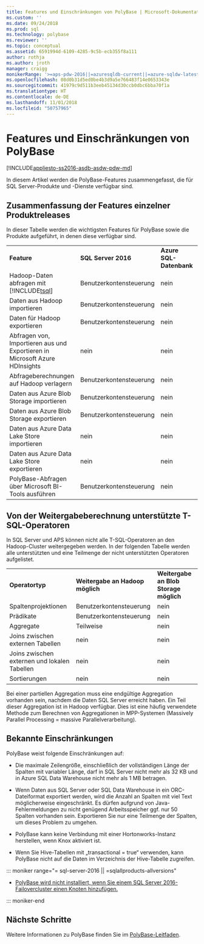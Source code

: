 ```yaml
---
title: Features und Einschränkungen von PolyBase | Microsoft-Dokumentation
ms.custom: ''
ms.date: 09/24/2018
ms.prod: sql
ms.technology: polybase
ms.reviewer: ''
ms.topic: conceptual
ms.assetid: 6591994d-6109-4285-9c5b-ecb355f8a111
author: rothja
ms.author: jroth
manager: craigg
monikerRange: '>=aps-pdw-2016||=azuresqldb-current||=azure-sqldw-latest||>=sql-server-2016||=sqlallproducts-allversions||>=sql-server-linux-2017||=azuresqldb-mi-current'
ms.openlocfilehash: 08d0b31d5ed0be4b3d9a5e766483f14e0653343e
ms.sourcegitcommit: 41979c9d511b3eeb45134d30ccb0dbc6bba70f1a
ms.translationtype: HT
ms.contentlocale: de-DE
ms.lasthandoff: 11/01/2018
ms.locfileid: "50757965"
---
```

# <a name="polybase-features-and-limitations"></a>Features und Einschränkungen von PolyBase

[!INCLUDE[appliesto-ss2016-asdb-asdw-pdw-md](../../includes/tsql-appliesto-ss2016-all-md.md)]

In diesem Artikel werden die PolyBase-Features zusammengefasst, die für SQL Server-Produkte und -Dienste verfügbar sind.  
  
## <a name="feature-summary-for-product-releases"></a>Zusammenfassung der Features einzelner Produktreleases

In dieser Tabelle werden die wichtigsten Features für PolyBase sowie die Produkte aufgeführt, in denen diese verfügbar sind.  
  
||||||
|-|-|-|-|-|   
|**Feature**|**SQL Server 2016**|**Azure SQL-Datenbank**|**Azure SQL Data Warehouse**|**Parallel Data Warehouse**| 
|Hadoop-Daten abfragen mit [!INCLUDE[tsql](../../includes/tsql-md.md)]|Benutzerkontensteuerung|nein|nein|Benutzerkontensteuerung|
|Daten aus Hadoop importieren|Benutzerkontensteuerung|nein|nein|Benutzerkontensteuerung|
|Daten für Hadoop exportieren  |Benutzerkontensteuerung|nein|nein| Benutzerkontensteuerung|
|Abfragen von, Importieren aus und Exportieren in Microsoft Azure HDInsights |nein|nein|nein|nein
|Abfrageberechnungen auf Hadoop verlagern|Benutzerkontensteuerung|nein|nein|Benutzerkontensteuerung|  
|Daten aus Azure Blob Storage importieren|Benutzerkontensteuerung|nein|Benutzerkontensteuerung|Benutzerkontensteuerung| 
|Daten aus Azure Blob Storage exportieren|Benutzerkontensteuerung|nein|Benutzerkontensteuerung|Benutzerkontensteuerung|  
|Daten aus Azure Data Lake Store importieren|nein|nein|Benutzerkontensteuerung|nein|    
|Daten aus Azure Data Lake Store exportieren|nein|nein|Benutzerkontensteuerung|nein|
|PolyBase-Abfragen über Microsoft BI-Tools ausführen|Benutzerkontensteuerung|nein|Benutzerkontensteuerung|Benutzerkontensteuerung|   

## <a name="pushdown-computation-supported-by-t-sql-operators"></a>Von der Weitergabeberechnung unterstützte T-SQL-Operatoren

In SQL Server und APS können nicht alle T-SQL-Operatoren an den Hadoop-Cluster weitergegeben werden. In der folgenden Tabelle werden alle unterstützten und eine Teilmenge der nicht unterstützten Operatoren aufgelistet. 

||||
|-|-|-| 
|**Operatortyp**|**Weitergabe an Hadoop möglich**|**Weitergabe an Blob Storage möglich**|
|Spaltenprojektionen|Benutzerkontensteuerung|nein|
|Prädikate|Benutzerkontensteuerung|nein|
|Aggregate|Teilweise|nein|
|Joins zwischen externen Tabellen|nein|nein|
|Joins zwischen externen und lokalen Tabellen|nein|nein|
|Sortierungen|nein|nein|

Bei einer partiellen Aggregation muss eine endgültige Aggregation vorhanden sein, nachdem die Daten SQL Server erreicht haben. Ein Teil dieser Aggregation ist in Hadoop verfügbar. Dies ist eine häufig verwendete Methode zum Berechnen von Aggregationen in MPP-Systemen (Massively Parallel Processing = massive Parallelverarbeitung).  

## <a name="known-limitations"></a>Bekannte Einschränkungen

PolyBase weist folgende Einschränkungen auf:

- Die maximale Zeilengröße, einschließlich der vollständigen Länge der Spalten mit variabler Länge, darf in SQL Server nicht mehr als 32 KB und in Azure SQL Data Warehouse nicht mehr als 1 MB betragen.

- Wenn Daten aus SQL Server oder SQL Data Warehouse in ein ORC-Dateiformat exportiert werden, wird die Anzahl an Spalten mit viel Text möglicherweise eingeschränkt. Es dürfen aufgrund von Java-Fehlermeldungen zu nicht genügend Arbeitsspeicher ggf. nur 50 Spalten vorhanden sein. Exportieren Sie nur eine Teilmenge der Spalten, um dieses Problem zu umgehen.

- PolyBase kann keine Verbindung mit einer Hortonworks-Instanz herstellen, wenn Knox aktiviert ist.

- Wenn Sie Hive-Tabellen mit „transactional = true“ verwenden, kann PolyBase nicht auf die Daten im Verzeichnis der Hive-Tabelle zugreifen.

<!--SQL Server 2016-->
::: moniker range="= sql-server-2016 || =sqlallproducts-allversions"

- [PolyBase wird nicht installiert, wenn Sie einem SQL Server 2016-Failovercluster einen Knoten hinzufügen.](https://support.microsoft.com/en-us/help/3173087/fix-polybase-feature-doesn-t-install-when-you-add-a-node-to-a-sql-server-2016-failover-cluster)

::: moniker-end

## <a name="next-steps"></a>Nächste Schritte

Weitere Informationen zu PolyBase finden Sie im [PolyBase-Leitfaden](polybase-guide.md).

